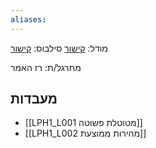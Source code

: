 ```yaml
---
aliases:
---
```


מודל: [קישור](https://moodle24.technion.ac.il/course/view.php?id=4086)
סילבוס: [קישור](https://moodle24.technion.ac.il/mod/resource/view.php?id=189968)

מתרגל/ת: רז האמר

## מעבדות
- [[LPH1_L001 מטוטלת פשוטה]]
- [[LPH1_L002 מהירות ממוצעת]]